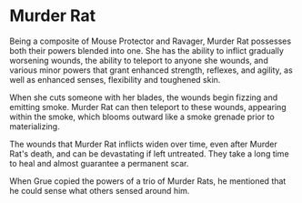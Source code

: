 # Murder Rat
Being a composite of Mouse Protector and Ravager, Murder Rat possesses both their powers blended into one. She has the ability to inflict gradually worsening wounds, the ability to teleport to anyone she wounds, and various minor powers that grant enhanced strength, reflexes, and agility, as well as enhanced senses, flexibility and toughened skin.

When she cuts someone with her blades, the wounds begin fizzing and emitting smoke. Murder Rat can then teleport to these wounds, appearing within the smoke, which blooms outward like a smoke grenade prior to materializing.

The wounds that Murder Rat inflicts widen over time, even after Murder Rat's death, and can be devastating if left untreated. They take a long time to heal and almost guarantee a permanent scar.

When Grue copied the powers of a trio of Murder Rats, he mentioned that he could sense what others sensed around him.
